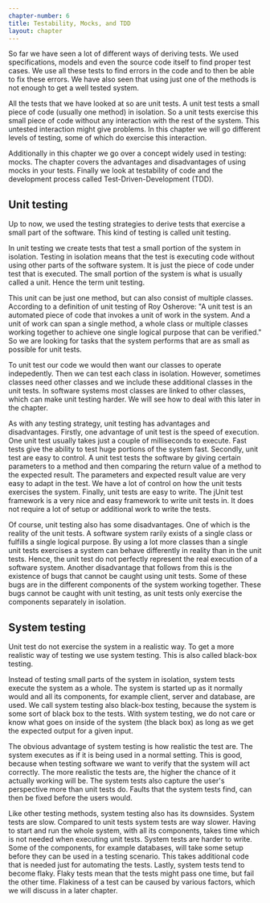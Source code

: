 ```yaml
---
chapter-number: 6
title: Testability, Mocks, and TDD
layout: chapter
---
```


So far we have seen a lot of different ways of deriving tests.
We used specifications, models and even the source code itself to find proper test cases.
We use all these tests to find errors in the code and to then be able to fix these errors.
We have also seen that using just one of the methods is not enough to get a well tested system.

All the tests that we have looked at so are unit tests.
A unit test tests a small piece of code (usually one method) in isolation.
So a unit tests exercise this small piece of code without any interaction with the rest of the system.
This untested interaction might give problems.
In this chapter we will go different levels of testing, some of which do exercise this interaction.

Additionally in this chapter we go over a concept widely used in testing: mocks.
The chapter covers the advantages and disadvantages of using mocks in your tests.
Finally we look at testability of code and the development process called Test-Driven-Development (TDD).

## Unit testing
Up to now, we used the testing strategies to derive tests that exercise a small part of the software.
This kind of testing is called unit testing.

In unit testing we create tests that test a small portion of the system in isolation.
Testing in isolation means that the test is executing code without using other parts of the software system.
It is just the piece of code under test that is executed.
The small portion of the system is what is usually called a unit.
Hence the term unit testing.

This unit can be just one method, but can also consist of multiple classes.
According to a definition of unit testing of Roy Osherove:
"A unit test is an automated piece of code that invokes a unit of work in the system. 
And a unit of work can span a single method, a whole class or multiple classes working together to achieve one single logical purpose that can be verified."
So we are looking for tasks that the system performs that are as small as possible for unit tests.

To unit test our code we would then want our classes to operate indepedently.
Then we can test each class in isolation.
However, sometimes classes need other classes and we include these additional classes in the unit tests.
In software systems most classes are linked to other classes, which can make unit testing harder.
We will see how to deal with this later in the chapter.

As with any testing strategy, unit testing has advantages and disadvantages.
Firstly, one advantage of unit test is the speed of execution.
One unit test usually takes just a couple of milliseconds to execute.
Fast tests give the ability to test huge portions of the system fast.
Secondly, unit test are easy to control.
A unit test tests the software by giving certain parameters to a method and then comparing the return value of a method to the expected result.
The parameters and expected result value are very easy to adapt in the test.
We have a lot of control on how the unit tests exercises the system.
Finally, unit tests are easy to write.
The jUnit test framework is a very nice and easy framework to write unit tests in.
It does not require a lot of setup or additional work to write the tests.

Of course, unit testing also has some disadvantages.
One of which is the reality of the unit tests.
A software system rarily exists of a single class or fulfills a single logical purpose.
By using a lot more classes than a single unit tests exercises a system can behave differently in reality than in the unit tests.
Hence, the unit test do not perfectly represent the real execution of a software system.
Another disadvantage that follows from this is the existence of bugs that cannot be caught using unit tests.
Some of these bugs are in the different components of the system working together.
These bugs cannot be caught with unit testing, as unit tests only exercise the components separately in isolation.

## System testing
Unit test do not exercise the system in a realistic way.
To get a more realistic way of testing we use system testing.
This is also called black-box testing.

Instead of testing small parts of the system in isolation, system tests execute the system as a whole.
The system is started up as it normally would and all its components, for example client, server and database, are used.
We call system testing also black-box testing, because the system is some sort of black box to the tests.
With system testing, we do not care or know what goes on inside of the system (the black box) as long as we get the expected output for a given input.

The obvious advantage of system testing is how realistic the test are.
The system executes as if it is being used in a normal setting.
This is good, because when testing software we want to verify that the system will act correctly.
The more realistic the tests are, the higher the chance of it actually working will be.
The system tests also capture the user's perspective more than unit tests do.
Faults that the system tests find, can then be fixed before the users would.

Like other testing methods, system testing also has its downsides.
System tests are slow.
Compared to unit tests system tests are way slower.
Having to start and run the whole system, with all its components, takes time which is not needed when executing unit tests.
System tests are harder to write.
Some of the components, for example databases, will take some setup before they can be used in a testing scenario.
This takes additional code that is needed just for automating the tests.
Lastly, system tests tend to become flaky.
Flaky tests mean that the tests might pass one time, but fail the other time.
Flakiness of a test can be caused by various factors, which we will discuss in a later chapter.
